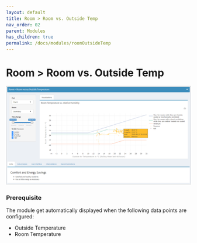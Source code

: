 ```yaml
---
layout: default
title: Room > Room vs. Outside Temp
nav_order: 02
parent: Modules
has_children: true
permalink: /docs/modules/roomOutsideTemp
---
```


# Room > Room vs. Outside Temp

<img src="https://raw.githubusercontent.com/hslu-ige-laes/lcm/master/docs/assets/images/roomOutsideTemp_00.PNG" style="border:1px solid lightgrey"/>


### Prerequisite
The module get automatically displayed when the following data points are configured:
- Outside Temperature
- Room Temperature